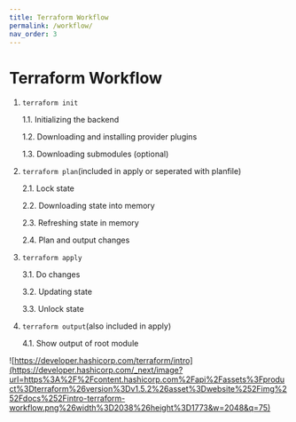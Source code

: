 ```yaml
---
title: Terraform Workflow
permalink: /workflow/
nav_order: 3
---
```


# Terraform Workflow

1. `terraform init`

    1.1. Initializing the backend

    1.2. Downloading and installing provider plugins

    1.3. Downloading submodules (optional)

2. `terraform plan`(included in apply or seperated with planfile)

    2.1. Lock state

    2.2. Downloading state into memory

    2.3. Refreshing state in memory

    2.4. Plan and output changes

3. `terraform apply`

    3.1. Do changes

    3.2. Updating state

    3.3. Unlock state

4. `terraform output`(also included in apply)

    4.1. Show output of root module

![https://developer.hashicorp.com/terraform/intro](https://developer.hashicorp.com/_next/image?url=https%3A%2F%2Fcontent.hashicorp.com%2Fapi%2Fassets%3Fproduct%3Dterraform%26version%3Dv1.5.2%26asset%3Dwebsite%252Fimg%252Fdocs%252Fintro-terraform-workflow.png%26width%3D2038%26height%3D1773&w=2048&q=75)

